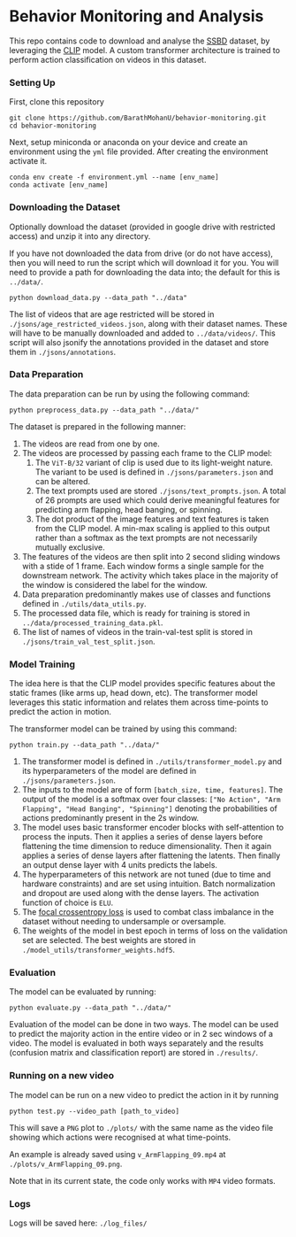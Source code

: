 
# Behavior Monitoring and Analysis

This repo contains code to download and analyse the [SSBD](https://rolandgoecke.net/research/datasets/ssbd/#:~:text=Dataset%20Files%3A%C2%A0ssbd%2Drelease%20(ZIP%2C%201.7MB)) dataset, by leveraging the [CLIP](https://github.com/openai/CLIP) model. A custom transformer architecture is trained to perform action classification on videos in this dataset. 

### Setting Up
First, clone this repository

```
git clone https://github.com/BarathMohanU/behavior-monitoring.git
cd behavior-monitoring
```
Next, setup miniconda or anaconda on your device and create an environment using the `yml` file provided. After creating the environment activate it.

```
conda env create -f environment.yml --name [env_name]
conda activate [env_name]
```

### Downloading the Dataset

Optionally download the dataset (provided in google drive with restricted access) and unzip it into any directory.

If you have not downloaded the data from drive (or do not have access), then you will need to run the script which will download it for you. You will need to provide a path for downloading the data into; the default for this is `../data/`.

```
python download_data.py --data_path "../data"
```

The list of videos that are age restricted will be stored in `./jsons/age_restricted_videos.json`, along with their dataset names. These will have to be manually downloaded and added to `../data/videos/`. This script will also jsonify the annotations provided in the dataset and store them in `./jsons/annotations`.

### Data Preparation

The data preparation can be run by using the following command:
```
python preprocess_data.py --data_path "../data/"
```
The dataset is prepared in the following manner:

1. The videos are read from one by one.
2. The videos are processed by passing each frame to the CLIP model:
   1. The `ViT-B/32` variant of clip is used due to its light-weight nature. The variant to be used is defined in `./jsons/parameters.json` and can be altered.
   2. The text prompts used are stored `./jsons/text_prompts.json`. A total of 26 prompts are used which could derive meaningful features for predicting arm flapping, head banging, or spinning.
   3. The dot product of the image features and text features is taken from the CLIP model. A min-max scaling is applied to this output rather than a softmax as the text prompts are not necessarily mutually exclusive.
3. The features of the videos are then split into 2 second sliding windows with a stide of 1 frame. Each window forms a single sample for the downstream network. The activity which takes place in the majority of the window is considered the label for the window.
4. Data preparation predominantly makes use of classes and functions defined in `./utils/data_utils.py`.
5. The processed data file, which is ready for training is stored in `../data/processed_training_data.pkl`.
6. The list of names of videos in the train-val-test split is stored in `./jsons/train_val_test_split.json`.

### Model Training

The idea here is that the CLIP model provides specific features about the static frames (like arms up, head down, etc). The transformer model leverages this static information and relates them across time-points to predict the action in motion.

The transformer model can be trained by using this command:

```
python train.py --data_path "../data/"
```

1. The transformer model is defined in `./utils/transformer_model.py` and its hyperparameters of the model are defined in `./jsons/parameters.json`.
2. The inputs to the model are of form `[batch_size, time, features]`. The output of the model is a softmax over four classes: `["No Action", "Arm Flapping", "Head Banging", "Spinning"]` denoting the probabilities of actions predominantly present in the 2s window.
3. The model uses basic transformer encoder blocks with self-attention to process the inputs. Then it applies a series of dense layers before flattening the time dimension to reduce dimensionality. Then it again applies a series of dense layers after flattening the latents. Then finally an output dense layer with 4 units predicts the labels.
4. The hyperparameters of this network are not tuned (due to time and hardware constraints) and are set using intuition. Batch normalization and dropout are used along with the dense layers. The activation function of choice is `ELU`.
5. The [focal crossentropy loss](https://arxiv.org/pdf/1708.02002.pdf) is used to combat class imbalance in the dataset without needing to undersample or oversample.
6. The weights of the model in best epoch in terms of loss on the validation set are selected. The best weights are stored in `./model_utils/transformer_weights.hdf5`.

### Evaluation

The model can be evaluated by running:

```
python evaluate.py --data_path "../data/"
```

Evaluation of the model can be done in two ways. The model can be used to predict the majority action in the entire video or in 2 sec windows of a video. The model is evaluated in both ways separately and the results (confusion matrix and classification report) are stored in `./results/`.

### Running on a new video

The model can be run on a new video to predict the action in it by running

```
python test.py --video_path [path_to_video]
```

This will save a `PNG` plot to `./plots/` with the same name as the video file showing which actions were recognised at what time-points.

An example is already saved using `v_ArmFlapping_09.mp4` at `./plots/v_ArmFlapping_09.png`.

Note that in its current state, the code only works with `MP4` video formats.

### Logs

Logs will be saved here: `./log_files/`
